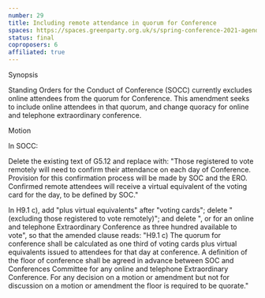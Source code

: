```yaml
---
number: 29
title: Including remote attendance in quorum for Conference
spaces: https://spaces.greenparty.org.uk/s/spring-conference-2021-agenda-forum2/?contentId=78595
status: final
coproposers: 6
affiliated: true
---
```

Synopsis


Standing Orders for the Conduct of Conference (SOCC) currently excludes online attendees from the quorum for Conference. This amendment seeks to include online attendees in that quorum, and change quoracy for online and telephone extraordinary conference.


Motion


In SOCC:


Delete the existing text of G5.12 and replace with:
"Those registered to vote remotely will need to confirm their attendance on each day of Conference. Provision for this confirmation process will be made by SOC and the ERO. Confirmed remote attendees will receive a virtual equivalent of the voting card for the day, to be defined by SOC."


In H9.1 c), add "plus virtual equivalents" after "voting cards"; delete "(excluding those registered to vote remotely)"; and delete ", or for an online and telephone Extraordinary Conference as three hundred available to vote", so that the amended clause reads:
"H9.1 c) The quorum for conference shall be calculated as one third of voting cards plus virtual equivalents issued to attendees for that day at conference. A definition of the floor of conference shall be agreed in advance between SOC and Conferences Committee for any online and telephone Extraordinary Conference. For any decision on a motion or amendment but not for discussion on a motion or amendment the floor is required to be quorate."
